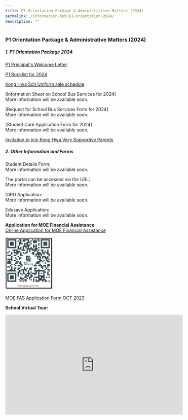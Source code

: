 ```yaml
---
title: P1 Orientation Package & Administrative Matters (2024)
permalink: /information-hub/p1-orientation-2024/
description: ""
---
```

### P1 Orientation Package &amp; Administrative Matters (2024)

##### 1. P1 Orientation Package 2024


[P1 Principal's Welcome Letter](/files/2023%20p1%20welcome%20letter.pdf)

[P1 Booklist for 2024](/files/P1%20Orientation/booklist%20p1%202024.pdf)

[Kong Hwa Sch Uniform sale schedule](/files/P1%20Orientation/kong%20hwa%20sch%20uniform%20sale%20schedule.pdf)

[Information Sheet on School Bus Services for 2024]<br>
More information will be available soon.

[Request for School Bus Services Form for 2024]<br>
More information will be available soon.

[Student Care Application Form for 2024]<br>
More information will be available soon.

[Invitation to join Kong Hwa Very Supportive Parents](/files/P1%20Orientation/2023%20vsp%20p1%20orientation%20membership%20invitation%20letter.pdf)


##### 2. Other Information and Forms

Student Details Form:<br>
More information will be available soon.

The portal can be accessed via the URL: <br>
More information will be available soon.

GIRO Application:<br>
More information will be available soon.

Edusave Application:<br>
More information will be available soon.

**Application for MOE Financial Assistance**<br>
[Online Application for MOE Financial Assistance](https://go.gov.sg/moe-efas)

<img src="/images/P1%20Orientation/efas%20qr%202024.jpg" style="width:30%">

[MOE FAS Application Form OCT 2023](/files/P1%20Orientation/2024%20moe%20fas%20application%20form.pdf)

**School Virtual Tour:**

<iframe width="560" height="315" src="https://www.youtube.com/embed/txZRKSJqyXo" title="YouTube video player" frameborder="0" allow="accelerometer; autoplay; clipboard-write; encrypted-media; gyroscope; picture-in-picture; web-share" allowfullscreen=""></iframe>